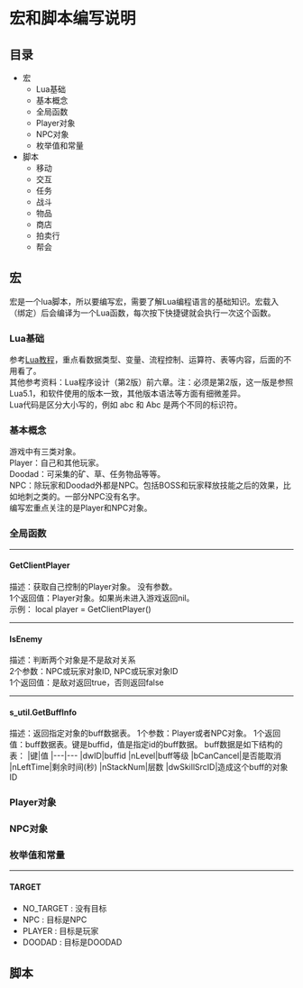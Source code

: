 宏和脚本编写说明
====================================

## 目录
  * 宏
    * Lua基础
    * 基本概念
    * 全局函数
    * Player对象
    * NPC对象
    * 枚举值和常量
  * 脚本
    * 移动
    * 交互
    * 任务
    * 战斗
    * 物品
    * 商店
    * 拍卖行
    * 帮会

## 宏
宏是一个lua脚本，所以要编写宏，需要了解Lua编程语言的基础知识。宏载入（绑定）后会编译为一个Lua函数，每次按下快捷键就会执行一次这个函数。

### Lua基础
参考[Lua教程](http://www.runoob.com/lua/lua-tutorial.html)，重点看数据类型、变量、流程控制、运算符、表等内容，后面的不用看了。<br>
其他参考资料：Lua程序设计（第2版）前六章。注：必须是第2版，这一版是参照Lua5.1，和软件使用的版本一致，其他版本语法等方面有细微差异。<br>
Lua代码是区分大小写的，例如 abc 和 Abc 是两个不同的标识符。

### 基本概念
游戏中有三类对象。<br>
Player：自己和其他玩家。<br>
Doodad：可采集的矿、草、任务物品等等。<br>
NPC：除玩家和Doodad外都是NPC。包括BOSS和玩家释放技能之后的效果，比如地刺之类的。一部分NPC没有名字。<br>
编写宏重点关注的是Player和NPC对象。


### 全局函数

---
#### GetClientPlayer
描述：获取自己控制的Player对象。
没有参数。<br>
1个返回值：Player对象。如果尚未进入游戏返回nil。<br>
示例： local player = GetClientPlayer()<br>

---
#### IsEnemy
描述：判断两个对象是不是敌对关系<br>
2个参数：NPC或玩家对象ID, NPC或玩家对象ID<br>
1个返回值：是敌对返回true，否则返回false<br>

---
#### s_util.GetBuffInfo
描述：返回指定对象的buff数据表。
1个参数：Player或者NPC对象。
1个返回值：buff数据表。键是buffid，值是指定id的buff数据。
buff数据是如下结构的表：
|键|值
|---|---
|dwID|buffid
|nLevel|buff等级
|bCanCancel|是否能取消
|nLeftTime|剩余时间(秒)
|nStackNum|层数
|dwSkillSrcID|造成这个buff的对象ID




### Player对象

### NPC对象

### 枚举值和常量

---
#### TARGET
 * NO_TARGET : 没有目标
 * NPC : 目标是NPC
 * PLAYER : 目标是玩家
 * DOODAD : 目标是DOODAD




## 脚本
    

